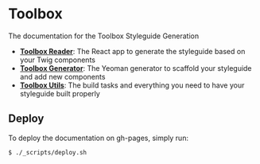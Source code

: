 # Toolbox

The documentation for the Toolbox Styleguide Generation

- **[Toolbox Reader](https://github.com/frontend/toolbox-reader)**: The React app to generate the styleguide based on your Twig components
- **[Toolbox Generator](https://github.com/frontend/generator-toolbox)**: The Yeoman generator to scaffold your styleguide and add new components
- **[Toolbox Utils](https://github.com/frontend/generator-toolbox)**: The build tasks and everything you need to have your styleguide built properly

## Deploy

To deploy the documentation on gh-pages, simply run:

```shell
$ ./_scripts/deploy.sh
```
